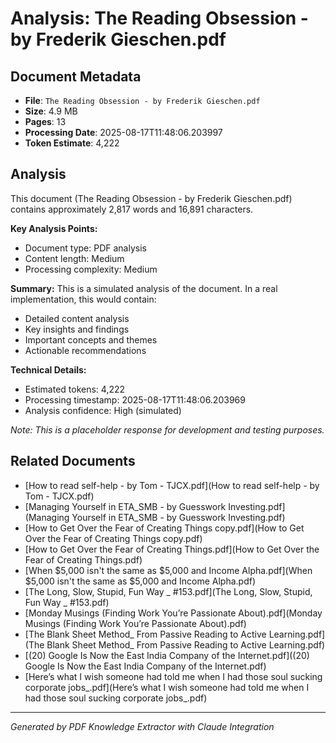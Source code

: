 # Analysis: The Reading Obsession - by Frederik Gieschen.pdf

## Document Metadata
- **File**: `The Reading Obsession - by Frederik Gieschen.pdf`
- **Size**: 4.9 MB
- **Pages**: 13
- **Processing Date**: 2025-08-17T11:48:06.203997
- **Token Estimate**: 4,222

## Analysis

This document (The Reading Obsession - by Frederik Gieschen.pdf) contains approximately 2,817 words and 16,891 characters.

**Key Analysis Points:**
- Document type: PDF analysis
- Content length: Medium
- Processing complexity: Medium

**Summary:**
This is a simulated analysis of the document. In a real implementation, this would contain:
- Detailed content analysis
- Key insights and findings
- Important concepts and themes
- Actionable recommendations

**Technical Details:**
- Estimated tokens: 4,222
- Processing timestamp: 2025-08-17T11:48:06.203969
- Analysis confidence: High (simulated)

*Note: This is a placeholder response for development and testing purposes.*

## Related Documents

- [How to read self-help - by Tom - TJCX.pdf](How to read self-help - by Tom - TJCX.pdf)
- [Managing Yourself in ETA_SMB - by Guesswork Investing.pdf](Managing Yourself in ETA_SMB - by Guesswork Investing.pdf)
- [How to Get Over the Fear of Creating Things copy.pdf](How to Get Over the Fear of Creating Things copy.pdf)
- [How to Get Over the Fear of Creating Things.pdf](How to Get Over the Fear of Creating Things.pdf)
- [When $5,000 isn't the same as $5,000 and Income Alpha.pdf](When $5,000 isn't the same as $5,000 and Income Alpha.pdf)
- [The Long, Slow, Stupid, Fun Way _ #153.pdf](The Long, Slow, Stupid, Fun Way _ #153.pdf)
- [Monday Musings (Finding Work You’re Passionate About).pdf](Monday Musings (Finding Work You’re Passionate About).pdf)
- [The Blank Sheet Method_ From Passive Reading to Active Learning.pdf](The Blank Sheet Method_ From Passive Reading to Active Learning.pdf)
- [(20) Google Is Now the East India Company of the Internet.pdf]((20) Google Is Now the East India Company of the Internet.pdf)
- [Here’s what I wish someone had told me when I had those soul sucking corporate jobs_.pdf](Here’s what I wish someone had told me when I had those soul sucking corporate jobs_.pdf)

---
*Generated by PDF Knowledge Extractor with Claude Integration*